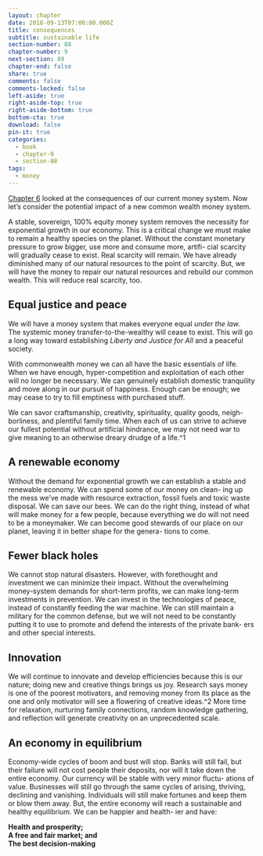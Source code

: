 ```yaml
---
layout: chapter
date: 2018-09-13T07:00:00.000Z
title: consequences
subtitle: sustainable life
section-number: 88
chapter-number: 9
next-section: 89
chapter-end: false
share: true
comments: false
comments-locked: false
left-aside: true
right-aside-top: true
right-aside-bottom: true
bottom-cta: true
download: false
pin-it: true
categories:
  - book
  - chapter-9
  - section-88
tags:
  - money
---
```

[Chapter 6](https://usmoney.us/book/chapter-6) looked at the consequences of our current money system.
Now let’s consider the potential impact of a new common wealth
money system.

A stable, sovereign, 100% equity money system removes the necessity for
exponential growth in our economy. This is a critical change we must
make to remain a healthy species on the planet. Without the constant
monetary pressure to grow bigger, use more and consume more, artifi-
cial scarcity will gradually cease to exist. Real scarcity will remain. We
have already diminished many of our natural resources to the point of
scarcity. But, we will have the money to repair our natural resources and
rebuild our common wealth. This will reduce real scarcity, too.

## Equal justice and peace

We will have a money system that makes everyone equal _under the law_.
The systemic money transfer-to-the-wealthy will cease to exist. This
will go a long way toward establishing _Liberty and Justice for All_ and a
peaceful society.

With commonwealth money we can all have the basic essentials of life.
When we have enough, hyper-competition and exploitation of each
other will no longer be necessary. We can genuinely establish domestic
tranquility and move along in our pursuit of happiness. Enough can
be enough; we may cease to try to fill emptiness with purchased stuff.

We can savor craftsmanship, creativity, spirituality, quality goods, neigh-
borliness, and plentiful family time. When each of us can strive to
achieve our fullest potential without artificial hindrance, we may not
need war to give meaning to an otherwise dreary drudge of a life.^1

## A renewable economy

Without the demand for exponential growth we can establish a stable
and renewable economy. We can spend some of our money on clean-
ing up the mess we’ve made with resource extraction, fossil fuels and
toxic waste disposal. We can save our bees. We can do the right thing,
instead of what will make money for a few people, because everything
we do will not need to be a moneymaker. We can become good stewards
of our place on our planet, leaving it in better shape for the genera-
tions to come.

## Fewer black holes

We cannot stop natural disasters. However, with forethought and
investment we can minimize their impact. Without the overwhelming
money-system demands for short-term profits, we can make long-term
investments in prevention. We can invest in the technologies of peace,
instead of constantly feeding the war machine. We can still maintain a
military for the common defense, but we will not need to be constantly
putting it to use to promote and defend the interests of the private bank-
ers and other special interests.

## Innovation

We will continue to innovate and develop efficiencies because this
is our nature; doing new and creative things brings us joy. Research
says money is one of the poorest motivators, and removing money
from its place as the one and only motivator will see a flowering of
creative ideas.^2 More time for relaxation, nurturing family connections,
random knowledge gathering, and reflection will generate creativity on
an unprecedented scale.

## An economy in equilibrium

Economy-wide cycles of boom and bust will stop. Banks will still fail,
but their failure will not cost people their deposits, nor will it take down
the entire economy. Our currency will be stable with very minor fluctu-
ations of value. Businesses will still go through the same cycles of arising,
thriving, declining and vanishing. Individuals will still make fortunes
and keep them or blow them away. But, the entire economy will reach
a sustainable and healthy equilibrium. We can be happier and health-
ier and have:

**Health and prosperity;**\
**A free and fair market; and**\
**The best decision-making**

